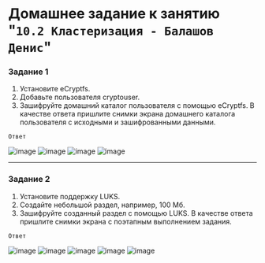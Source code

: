# Домашнее задание к занятию "`10.2 Кластеризация - Балашов Денис`"
   
### Задание 1
1. Установите eCryptfs.
2. Добавьте пользователя cryptouser.
3. Зашифруйте домашний каталог пользователя с помощью eCryptfs.
В качестве ответа пришлите снимки экрана домашнего каталога пользователя с исходными и зашифрованными данными.

`Ответ`

![image](https://user-images.githubusercontent.com/117297288/219937383-a1e150cc-f282-46d7-b297-39ba64e88aa6.png)
![image](https://user-images.githubusercontent.com/117297288/219937460-d9475344-a75e-413e-9a0d-ed4473bb5df0.png)
![image](https://user-images.githubusercontent.com/117297288/219937485-eb203955-261e-4dd2-9fb3-4396144a65bc.png)
![image](https://user-images.githubusercontent.com/117297288/219937511-1eb06a6e-b36b-44b5-9412-5c2dcb952dc3.png)


---

### Задание 2
1. Установите поддержку LUKS.
2. Создайте небольшой раздел, например, 100 Мб.
3. Зашифруйте созданный раздел с помощью LUKS.
В качестве ответа пришлите снимки экрана с поэтапным выполнением задания.

`Ответ`

![image](https://user-images.githubusercontent.com/117297288/219938067-9d28f52f-13ae-4254-a081-7b2fb9e306a6.png)
![image](https://user-images.githubusercontent.com/117297288/219938096-fd290861-8ec5-4d74-af56-199f91537b80.png)
![image](https://user-images.githubusercontent.com/117297288/219938117-87986d37-7dab-4648-8be8-955363556c78.png)
![image](https://user-images.githubusercontent.com/117297288/219938132-052324aa-50b9-4353-af72-302a3350b603.png)
![image](https://user-images.githubusercontent.com/117297288/219938165-428065b6-6e01-400b-9d66-86757be42445.png)
